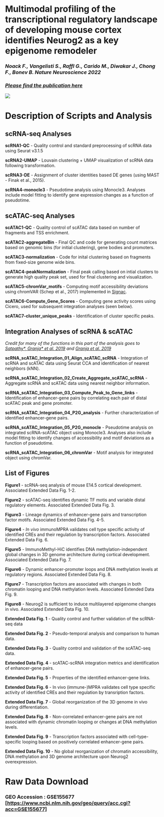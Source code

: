 # Multimodal profiling of the transcriptional regulatory landscape of developing mouse cortex identifies Neurog2 as a key epigenome remodeler 

*<h3>Noack F., Vangelisti S., Raffl G., Carido M., Diwakar J., Chong F., Bonev B. Nature Neuroscience 2022</h3>*

*<h3>[Please find the publication here](https://www.nature.com/articles/s41593-021-01002-4)</h3>*


![](Gif1.gif)

# Description of Scripts and Analysis 

## scRNA-seq Analyses 

**scRNA1-QC** - Quality control and standard preprocessing of scRNA data using Seurat v3.1.5

**scRNA2-UMAP** - Louvain clustering + UMAP visualization of scRNA data following transformation.

**scRNA3-DE** - Assignment of cluster identities based DE genes (using MAST - Finak et al., 2015). 

**scRNA4-monocle3** - Pseudotime analysis using Monocle3. Analyses include model fitting to identify gene expression changes as a function of pseudotime.


## scATAC-seq Analyses 

**scATAC1-QC** - Quality control of scATAC data based on number of fragments and TSS enrichment. 

**scATAC2-aggregateBin** - Final QC and code for generating count matrices based on genomic bins (for initial clustering), gene bodies and promoters. 

**scATAC3-normalization** - Code for inital clustering based on fragments from fixed-size genome wide bins.

**scATAC4-peakNormalization** - Final peak calling based on intial clusters to generate high quality peak set, used for final clustering and visualization.

**scATAC5-chromVar_motifs** - Computing motif accessibility deviations using chromVAR (Schep et al., 2017) implemented in [Signac](https://github.com/timoast/signac).

**scATAC6-Compute_Gene_Scores** - Computing gene activity scores using Cicero, used for subsequent integration analyses (seen below).

**scATAC7-cluster_unique_peaks** - Identification of cluster specific peaks.


## Integration Analyses of scRNA & scATAC

*Credit for many of the functions in this part of the analysis goes to [Satpathy\*, Granja\* et al. 2019](https://github.com/GreenleafLab/MPAL-Single-Cell-2019) and [Granja et al. 2019](https://github.com/GreenleafLab/10x-scATAC-2019)*

**scRNA_scATAC_Integration_01_Align_scATAC_scRNA** - Integration of scRNA and scATAC data using Seurat CCA and identification of nearest neighbors (kNN).

**scRNA_scATAC_Integration_02_Create_Aggregate_scATAC_scRNA** - Aggregate scRNA and scATAC data using nearest neighbor information.

**scRNA_scATAC_Integration_03_Compute_Peak_to_Gene_links** - Identification of enhancer-gene pairs by correlating each pair of distal scATAC peak and gene promoter.

**scRNA_scATAC_Integration_04_P2G_analysis** - Further characterization of identified enhancer-gene pairs.

**scRNA_scATAC_Integration_05_P2G_monocle** - Pseudotime analysis on integrated scRNA-scATAC object using Monocle3. Analyses also include model fitting to identify changes of accessibility and motif deviations as a function of pseudotime.

**scRNA_scATAC_Integration_06_chromVar** - Motif analysis for integrated object using chromVar.

## List of Figures 

**Figure1** - scRNA-seq analysis of mouse E14.5 cortical development. Associated Extended Data Fig. 1-2. 

**Figure2** - scATAC-seq identifies dynamic TF motis and variable distal regulatory elements. Associated Extended Data Fig. 3. 

**Figure3** - Lineage dynamics of enhancer-gene pairs and transcription factor motifs. Associated Extended Data Fig. 4-5.

**Figure4** - _In vivo_ immunoMPRA validates cell type specific activity of identified CREs and their regulation by transcription factors. Associated Extended Data Fig. 6.

**Figure5** - ImmunoMethyl-HiC identifies DNA methylation-independent global changes in 3D genome architecture during cortical development. Associated Extended Data Fig. 7.

**Figure6** - Dynamic enhancer-promoter loops and DNA methylation levels at regulatory regions. Associated Extended Data Fig. 8. 

**Figure7** - Transcription factors are associated with changes in both chromatin looping and DNA methylation levels. Associated Extended Data Fig. 9. 

**Figure8** - Neurog2 is sufficient to induce multilayered epigenome changes in vivo. Associated Extended Data Fig. 10. 

**Extended Data Fig. 1** - Quality control and further validation of the scRNA-seq data 

**Extended Data Fig. 2** - Pseudo-temporal analysis and comparison to human data.

**Extended Data Fig. 3** - Quality control and validation of the scATAC-seq data.

**Extended Data Fig. 4** - scATAC-scRNA integration metrics and identification of enhancer-gene pairs. 

**Extended Data Fig. 5** - Properties of the identified enhancer-gene links.

**Extended Data Fig. 6** - In vivo (immune-)MPRA validates cell type specific activity of identified CREs and their regulation by transription factors.

**Extended Data Fig. 7** - Global reorganization of the 3D genome in vivo during differentiation.

**Extended Data Fig. 8** - Non-correlated enhancer-gene pairs are not associated with dynamic chromatin looping or changes at DNA methylation levels. 

**Extended Data Fig. 9** - Transcription factors associated with cell-type-specific looping based on positively correlated enhancer-gene pairs. 

**Extended Data Fig. 10** - No global reorganization of chromatin accessibility, DNA methylation and 3D genome architecture upon Neurog2 overexpression. 


# Raw Data Download 

### GEO Accession : GSE155677 [https://www.ncbi.nlm.nih.gov/geo/query/acc.cgi?acc=GSE155677]
